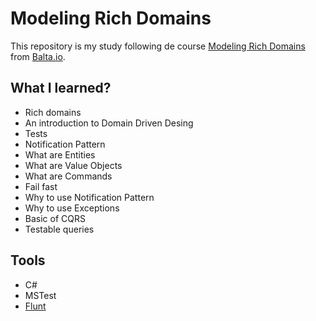 # Modeling Rich Domains

This repository is my study following de course [Modeling Rich Domains](https://balta.io/player/assistir/5c350f62-e717-9a7d-1241-702a00000000) from [Balta.io](https://balta.io/).

## What I learned?
- Rich domains
- An introduction to Domain Driven Desing
- Tests
- Notification Pattern
- What are Entities
- What are Value Objects
- What are Commands
- Fail fast
- Why to use Notification Pattern
- Why to use Exceptions
- Basic of CQRS
- Testable queries

## Tools
- C#
- MSTest
- [Flunt](https://github.com/andrebaltieri/flunt)
